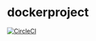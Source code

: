 # dockerproject
[![CircleCI](https://dl.circleci.com/status-badge/img/gh/iyketheintrovert/dockerproject/tree/main.svg?style=svg)](https://dl.circleci.com/status-badge/redirect/gh/iyketheintrovert/dockerproject/tree/main)